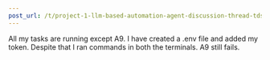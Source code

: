 ```yaml
---
post_url: /t/project-1-llm-based-automation-agent-discussion-thread-tds-jan-2025/164277/403
---
```

All my tasks are running except A9. I have created a .env file and added my token. Despite that I ran commands in both the terminals. A9 still fails.
